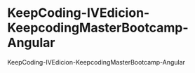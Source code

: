 # KeepCoding-IVEdicion-KeepcodingMasterBootcamp-Angular
KeepCoding-IVEdicion-KeepcodingMasterBootcamp-Angular
